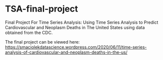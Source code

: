 # TSA-final-project
Final Project For Time Series Analysis: Using Time Series Analysis to Predict Cardiovascular and Neoplasm Deaths in The United States using data obtained from the CDC.

The final project can be viewed here: https://smaciolekdatascience.wordpress.com/2020/06/11/time-series-analysis-of-cardiovascular-and-neoplasm-deaths-in-the-us/ 
